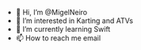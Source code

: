 - 👋 Hi, I’m @MigelNeiro
- 👀 I’m interested in Karting and ATVs
- 🌱 I’m currently learning Swift
- 📫 How to reach me email

<!---
MigelNeiro/MigelNeiro is a ✨ special ✨ repository because its `README.md` (this file) appears on your GitHub profile.
You can click the Preview link to take a look at your changes.
--->
